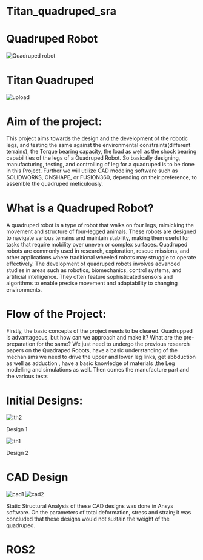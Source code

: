 ﻿# Titan_quadruped_sra

# Quadruped Robot
 ![Quadruped robot](https://github.com/user-attachments/assets/b9b51691-695a-4495-afbc-0ee8cb6d6bdc)

 # Titan Quadruped
![upload](https://github.com/user-attachments/assets/5ad500fa-ef21-46ac-872e-7f9057fd64c5)

# Aim of the project: 
This project aims towards the design and the development of the robotic legs, and testing the same against the environmental constraints(different terrains), the Torque bearing capacity, the load as well as the shock bearing capabilities of the legs of a Quadruped Robot. So basically designing, manufacturing, testing, and controlling of leg for a quadruped is to be done in this Project. Further we will utilize CAD modeling software such as SOLIDWORKS, ONSHAPE, or FUSION360, depending on their preference, to assemble the quadruped meticulously.

# What is a Quadruped Robot?
A quadruped robot is a type of robot that walks on four legs, mimicking the movement and structure of four-legged animals. These robots are designed to navigate various terrains and maintain stability, making them useful for tasks that require mobility over uneven or complex surfaces. Quadruped robots are commonly used in research, exploration, rescue missions, and other applications where traditional wheeled robots may struggle to operate effectively. The development of quadruped robots involves advanced studies in areas such as robotics, biomechanics, control systems, and artificial intelligence. They often feature sophisticated sensors and algorithms to enable precise movement and adaptability to changing environments.

# Flow of the Project:
Firstly, the basic concepts of the project needs to be cleared. Quadrupped is advantageous, but how can we approach and make it? What are the pre-preparation for the same?
We just need to undergo the previous research papers on the Quadraped Robots, have a basic understanding of the mechanisms we need to drive the upper and lower leg links, get abbduction as well as adduction , have a basic knowledge of materials ,the Leg modelling and simulations as well. Then comes the manufacture part and the various tests

# Initial Designs:

![ith2](https://github.com/user-attachments/assets/755f8fd0-a360-4986-a5c0-99842f7d094c)

Design 1

![ith1](https://github.com/user-attachments/assets/baaf7784-e045-461a-b930-bc68967e0ba6)

Design 2

# CAD Design

![cad1](https://github.com/user-attachments/assets/9547e15e-b0e5-4807-8ce6-58c587d29963)
![cad2](https://github.com/user-attachments/assets/904f7c27-dbc0-43a8-ac5e-c948219ac09f)

Static Structural Analysis of these CAD designs was done in Ansys software. On the parameters of total deformation, stress and strain; it was concluded that these designs would not sustain the weight of the quadruped. 

# ROS2








